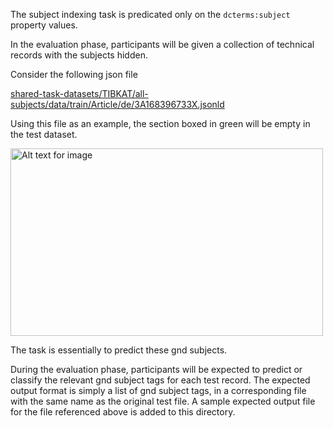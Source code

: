 
The subject indexing task is predicated only on the `dcterms:subject` property values.

In the evaluation phase, participants will be given a collection of technical records with the subjects hidden.

Consider the following json file

[shared-task-datasets/TIBKAT/all-subjects/data/train/Article/de/3A168396733X.jsonld](https://github.com/jd-coderepos/llms4subjects/blob/main/shared-task-datasets/TIBKAT/all-subjects/data/train/Article/de/3A168396733X.jsonld)

Using this file as an example, the section boxed in green will be empty in the test dataset. 

<img src="https://github.com/jd-coderepos/llms4subjects/blob/main/img/classification-target.png" width="500" height="300" alt="Alt text for image">

The task is essentially to predict these gnd subjects. 

During the evaluation phase, participants will be expected to predict or classify the relevant gnd subject tags for each test record. The expected output format is simply a list of gnd subject tags, in a corresponding file with the same name as the original test file. A sample expected output file for the file referenced above is added to this directory.